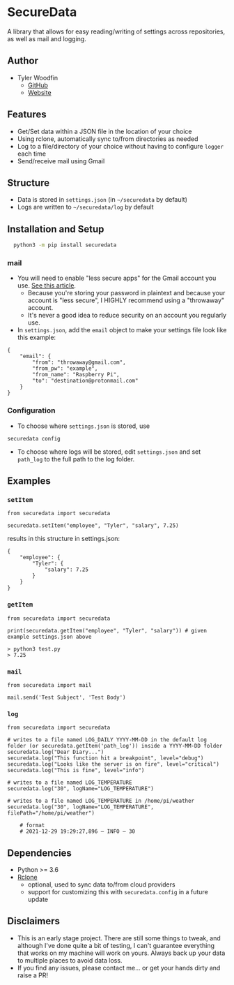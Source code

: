 # SecureData
A library that allows for easy reading/writing of settings across repositories, as well as mail and logging.

## Author
- Tyler Woodfin
    - [GitHub](https://www.github.com/tylerjwoodfin)
    - [Website](http://tyler.cloud)

## Features
- Get/Set data within a JSON file in the location of your choice
- Using rclone, automatically sync to/from directories as needed
- Log to a file/directory of your choice without having to configure `logger` each time
- Send/receive mail using Gmail

## Structure

- Data is stored in `settings.json` (in `~/securedata` by default)
- Logs are written to `~/securedata/log` by default

## Installation and Setup

```bash
  python3 -m pip install securedata
```

### mail
- You will need to enable "less secure apps" for the Gmail account you use. [See this article](https://support.google.com/accounts/answer/6010255?hl=en).
    - Because you're storing your password in plaintext and because your account is "less secure", I HIGHLY recommend using a "throwaway" account.
    - It's never a good idea to reduce security on an account you regularly use.
- In `settings.json`, add the `email` object to make your settings file look like this example:
```
{
    "email": {
        "from": "throwaway@gmail.com",
        "from_pw": "example",
        "from_name": "Raspberry Pi",
        "to": "destination@protonmail.com"
    }
}
```

### Configuration
- To choose where `settings.json` is stored, use
```
securedata config
```

- To choose where logs will be stored, edit `settings.json` and set `path_log` to the full path to the log folder.

## Examples

### `setItem`
```
from securedata import securedata

securedata.setItem("employee", "Tyler", "salary", 7.25)
```

results in this structure in settings.json:

```
{
    "employee": {
        "Tyler": {
            "salary": 7.25
        }
    }
}
```

### `getItem`
```
from securedata import securedata

print(securedata.getItem("employee", "Tyler", "salary")) # given example settings.json above
```

```
> python3 test.py
> 7.25
```

### `mail`
```
from securedata import mail

mail.send('Test Subject', 'Test Body')
```

### `log`
```
from securedata import securedata

# writes to a file named LOG_DAILY YYYY-MM-DD in the default log folder (or securedata.getItem('path_log')) inside a YYYY-MM-DD folder
securedata.log("Dear Diary...")
securedata.log("This function hit a breakpoint", level="debug")
securedata.log("Looks like the server is on fire", level="critical")
securedata.log("This is fine", level="info")

# writes to a file named LOG_TEMPERATURE
securedata.log("30", logName="LOG_TEMPERATURE")

# writes to a file named LOG_TEMPERATURE in /home/pi/weather
securedata.log("30", logName="LOG_TEMPERATURE", filePath="/home/pi/weather")

    # format
    # 2021-12-29 19:29:27,896 — INFO — 30

```

## Dependencies
- Python >= 3.6
- [Rclone](https://rclone.org)
    - optional, used to sync data to/from cloud providers
    - support for customizing this with `securedata.config` in a future update

## Disclaimers
- This is an early stage project. There are still some things to tweak, and although I've done quite a bit of testing, I can't guarantee everything that works on my machine will work on yours. Always back up your data to multiple places to avoid data loss.
- If you find any issues, please contact me... or get your hands dirty and raise a PR!